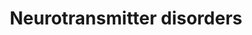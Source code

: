 ---
annotations:
- type: Pathway Ontology
  value: aromatic L-amino acid decarboxylase deficiency pathway
- type: Pathway Ontology
  value: neurotransmitter metabolic pathway
- type: Pathway Ontology
  value: dopamine beta-hydroxylase deficiency pathway
- type: Disease Ontology
  value: dopamine beta-hydroxylase deficiency
- type: Disease Ontology
  value: aromatic L-amino acid decarboxylase deficiency
authors:
- AnneFriesacher
- DeSl
- Egonw
- Khanspers
- IreneHemel
- Mkutmon
- MaintBot
- Eweitz
- Finterly
description: Neurotransmitters are chemical messengers which mediate, amplify, or
  modulate synaptic transmissions between neurons, meaning that many are involved
  in primary brain functions such as movement, pain threshold, memory, and so on.
  The are various disorders associated with neurotransmitter dysfunction, which may
  also be caused by defects in the neurotransmitter transporters. This pathway describes
  various defects including deficiencies of tyrosine hydrolyse (TH), aromatic l-amino
  acid decarboxylase (AADC), dopamine Beta-Hydroxylase (DBH), monoamine oxidase A,
  as well as the heredity dopamine transporter syndrome and the brain dopamine-serotonin
  vesicular transporter (VMAT2) disease.   This pathway was inspired by Chapter 31
  (neurotransmitter Disorders) of the book of Blau (ISBN 3642403360 (978-3642403361)).
last-edited: 2021-12-11
organisms:
- Homo sapiens
redirect_from:
- /index.php/Pathway:WP4220
- /instance/WP4220
schema-jsonld:
- '@context': https://schema.org/
  '@id': https://wikipathways.github.io/pathways/WP4220.html
  '@type': Dataset
  creator:
    '@type': Organization
    name: WikiPathways
  description: Neurotransmitters are chemical messengers which mediate, amplify, or
    modulate synaptic transmissions between neurons, meaning that many are involved
    in primary brain functions such as movement, pain threshold, memory, and so on.
    The are various disorders associated with neurotransmitter dysfunction, which
    may also be caused by defects in the neurotransmitter transporters. This pathway
    describes various defects including deficiencies of tyrosine hydrolyse (TH), aromatic
    l-amino acid decarboxylase (AADC), dopamine Beta-Hydroxylase (DBH), monoamine
    oxidase A, as well as the heredity dopamine transporter syndrome and the brain
    dopamine-serotonin vesicular transporter (VMAT2) disease.   This pathway was inspired
    by Chapter 31 (neurotransmitter Disorders) of the book of Blau (ISBN 3642403360
    (978-3642403361)).
  keywords:
  - Dihydroxyphenylacetic acid
  - Tyrosine 3-mono
  - decarboxylase
  - 5-Hydroxytryptophan
  - Dopamine beta-
  - 5-Hydroxyindoleacetic acid
  - L-Dopa
  - Monoamine oxidase A
  - Vanillylmandelic acid
  - Dopamine
  - Metanephrine
  - Normetanephrine
  - Serotonin
  - Homovanillic acid
  - 3-Methoxytyramine
  - Epinephrine
  - Aromatic L-amino acid
  - Norepinephrine
  - L-Tyrosine
  - L-Tryptophan
  - hydrocylase
  - 3-methoxy-4-hydroxyphenylglycol
  - Vanillactic acid
  - 3-O-methyldopa
  - oxygenase
  license: CC0
  name: Neurotransmitter disorders
seo: CreativeWork
title: Neurotransmitter disorders
wpid: WP4220
---